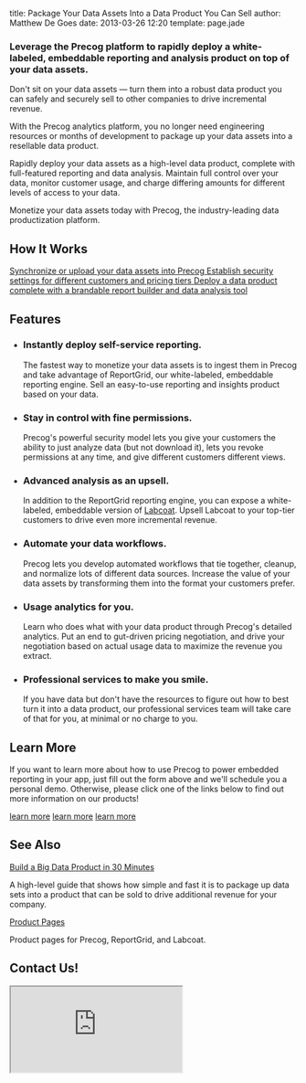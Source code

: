 title: Package Your Data Assets Into a Data Product You Can Sell
author: Matthew De Goes
date: 2013-03-26 12:20
template: page.jade

<div class="two-columns">
    <h3>Leverage the Precog platform to rapidly deploy a white-labeled, embeddable reporting and analysis product on top of your data assets.</h3>
    <p>Don't sit on your data assets &mdash; turn them into a robust data product you can safely and securely sell to other companies to drive incremental revenue.</p>
    <p>With the Precog analytics platform, you no longer need engineering resources or months of development to package up your data assets into a resellable data product.</p>
    <p>Rapidly deploy your data assets as a high-level data product, complete with full-featured reporting and data analysis. Maintain full control over your data, monitor customer usage, and charge differing amounts for different levels of access to your data.</p>
    <p>Monetize your data assets today with Precog, the industry-leading data productization platform.</p>
    <h2>How It Works</h2>
    <div id="interactive-diagram-dp">
        <a href="#" class="tooltip">
            <span>Synchronize or upload your data assets into Precog</span>
        </a>
        <a href="#" class="tooltip">
            <span>Establish security settings for different customers and pricing tiers</span>
        </a>
        <a href="#" class="tooltip">
            <span>Deploy a data product complete with a brandable report builder and data analysis tool</span>
        </a>
    </div>
    <h2>Features</h2>
    <ul class="two-column-list">
        <li>
            <h3>Instantly deploy self-service reporting.</h3>
            <p>The fastest way to monetize your data assets is to ingest them in Precog and take advantage of ReportGrid, our white-labeled, embeddable reporting engine. Sell an easy-to-use reporting and insights product based on your data.</p>
        </li>
        <li>
            <h3>Stay in control with fine permissions.</h3>
            <p>Precog's powerful security model lets you give your customers the ability to just analyze data (but not download it), lets you revoke permissions at any time, and give different customers different views.</p>
        </li>
        <li>
            <h3>Advanced analysis as an upsell.</h3>
            <p>In addition to the ReportGrid reporting engine, you can expose a white-labeled, embeddable version of <a href="/products/labcoat/">Labcoat</a>. Upsell Labcoat to your top-tier customers to drive even more incremental revenue.</p>
        </li>
        <li>
            <h3>Automate your data workflows.</h3>
            <p>Precog lets you develop automated workflows that tie together, cleanup, and normalize lots of different data sources. Increase the value of your data assets by transforming them into the format your customers prefer.</p>
        </li>
        <li>
            <h3>Usage analytics for you.</h3>
            <p>Learn who does what with your data product through Precog's detailed analytics. Put an end to gut-driven pricing negotiation, and drive your negotiation based on actual usage data to maximize the revenue you extract.</p>
        </li>
        <li>
            <h3>Professional services to make you smile.</h3>
            <p>If you have data but don't have the resources to figure out how to best turn it into a data product, our professional services team will take care of that for you, at minimal or no charge to you.</p>
        </li>
    </ul>
    <div class="clear-left">
    </div>
    <h2>Learn More</h2>
    <p>If you want to learn more about how to use Precog to power embedded reporting in your app, just fill out the form above and we'll schedule you a personal demo. Otherwise, please click one of the links below to find out more information on our products!</p>
    <div id="products-links">
        <a class="product-link-precog" href="/products/precog/" target="_blank"><span>learn more</span></a>
        <a class="product-link-labcoat"  href="/products/labcoat/" target="_blank"><span>learn more</span></a>
        <a class="product-link-reportgrid"  href="/products/reportgrid/" target="_blank"><span>learn more</span></a>
    </div>
</div>
<div class="two-columns-end">
    <div class="dark-background">
        <h2>See Also</h2>
        <a href="/developers/">Build a Big Data Product in 30 Minutes</a>
        <p>A high-level guide that shows how simple and fast it is to package up data sets into a product that can be sold to drive additional revenue for your company.</p>
        <a href="/products/">Product Pages</a>
        <p>Product pages for Precog, ReportGrid, and Labcoat.</p>
        <h2>Contact Us!</h2>
        <div class="form-iframe">
            <iframe src="https://go.pardot.com/l/17892/2012-12-06/6hh2"></iframe>
        </div>
    </div>
</div>
<div class="clear-left">
</div>
